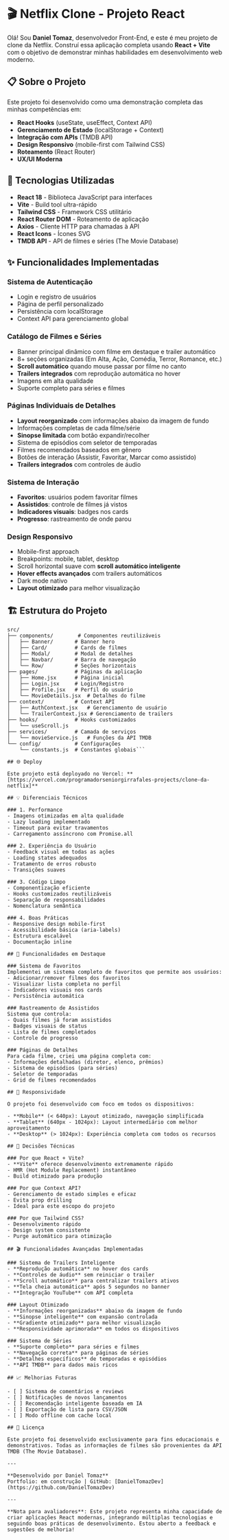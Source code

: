 # 🎬 Netflix Clone - Projeto React

Olá! Sou **Daniel Tomaz**, desenvolvedor Front-End, e este é meu projeto de clone da Netflix. Construí essa aplicação completa usando **React + Vite** com o objetivo de demonstrar minhas habilidades em desenvolvimento web moderno.

## 📋 Sobre o Projeto

Este projeto foi desenvolvido como uma demonstração completa das minhas competências em:
- **React Hooks** (useState, useEffect, Context API)
- **Gerenciamento de Estado** (localStorage + Context)
- **Integração com APIs** (TMDB API)
- **Design Responsivo** (mobile-first com Tailwind CSS)
- **Roteamento** (React Router)
- **UX/UI Moderna**

## 🚀 Tecnologias Utilizadas

- **React 18** - Biblioteca JavaScript para interfaces
- **Vite** - Build tool ultra-rápido
- **Tailwind CSS** - Framework CSS utilitário
- **React Router DOM** - Roteamento de aplicação
- **Axios** - Cliente HTTP para chamadas à API
- **React Icons** - Ícones SVG
- **TMDB API** - API de filmes e séries (The Movie Database)

## ✨ Funcionalidades Implementadas

### Sistema de Autenticação
- Login e registro de usuários
- Página de perfil personalizado
- Persistência com localStorage
- Context API para gerenciamento global

### Catálogo de Filmes e Séries
- Banner principal dinâmico com filme em destaque e trailer automático
- 8+ seções organizadas (Em Alta, Ação, Comédia, Terror, Romance, etc.)
- **Scroll automático** quando mouse passar por filme no canto
- **Trailers integrados** com reprodução automática no hover
- Imagens em alta qualidade
- Suporte completo para séries e filmes

### Páginas Individuais de Detalhes
- **Layout reorganizado** com informações abaixo da imagem de fundo
- Informações completas de cada filme/série
- **Sinopse limitada** com botão expandir/recolher
- Sistema de episódios com seletor de temporadas
- Filmes recomendados baseados em gênero
- Botões de interação (Assistir, Favoritar, Marcar como assistido)
- **Trailers integrados** com controles de áudio

### Sistema de Interação
- **Favoritos**: usuários podem favoritar filmes
- **Assistidos**: controle de filmes já vistos
- **Indicadores visuais**: badges nos cards
- **Progresso**: rastreamento de onde parou

### Design Responsivo
- Mobile-first approach
- Breakpoints: mobile, tablet, desktop
- Scroll horizontal suave com **scroll automático inteligente**
- **Hover effects avançados** com trailers automáticos
- Dark mode nativo
- **Layout otimizado** para melhor visualização

## 🏗️ Estrutura do Projeto

```
src/
├── components/        # Componentes reutilizáveis
│   ├── Banner/       # Banner hero
│   ├── Card/         # Cards de filmes
│   ├── Modal/        # Modal de detalhes
│   ├── Navbar/       # Barra de navegação
│   └── Row/          # Seções horizontais
├── pages/            # Páginas da aplicação
│   ├── Home.jsx      # Página inicial
│   ├── Login.jsx     # Login/Registro
│   ├── Profile.jsx   # Perfil do usuário
│   └── MovieDetails.jsx  # Detalhes do filme
├── context/          # Context API
│   ├── AuthContext.jsx   # Gerenciamento de usuário
│   └── TrailerContext.jsx # Gerenciamento de trailers
├── hooks/            # Hooks customizados
│   └── useScroll.js
├── services/         # Camada de serviços
│   └── movieService.js   # Funções da API TMDB
└── config/           # Configurações
    └── constants.js  # Constantes globais```
    
## 🌐 Deploy

Este projeto está deployado no Vercel: **[https://vercel.com/programadorseniorgirrafales-projects/clone-da-netflix]**

## 💡 Diferenciais Técnicos

### 1. Performance
- Imagens otimizadas em alta qualidade
- Lazy loading implementado
- Timeout para evitar travamentos
- Carregamento assíncrono com Promise.all

### 2. Experiência do Usuário
- Feedback visual em todas as ações
- Loading states adequados
- Tratamento de erros robusto
- Transições suaves

### 3. Código Limpo
- Componentização eficiente
- Hooks customizados reutilizáveis
- Separação de responsabilidades
- Nomenclatura semântica

### 4. Boas Práticas
- Responsive design mobile-first
- Acessibilidade básica (aria-labels)
- Estrutura escalável
- Documentação inline

## 🎯 Funcionalidades em Destaque

### Sistema de Favoritos
Implementei um sistema completo de favoritos que permite aos usuários:
- Adicionar/remover filmes dos favoritos
- Visualizar lista completa no perfil
- Indicadores visuais nos cards
- Persistência automática

### Rastreamento de Assistidos
Sistema que controla:
- Quais filmes já foram assistidos
- Badges visuais de status
- Lista de filmes completados
- Controle de progresso

### Páginas de Detalhes
Para cada filme, criei uma página completa com:
- Informações detalhadas (diretor, elenco, prêmios)
- Sistema de episódios (para séries)
- Seletor de temporadas
- Grid de filmes recomendados

## 📱 Responsividade

O projeto foi desenvolvido com foco em todos os dispositivos:

- **Mobile** (< 640px): Layout otimizado, navegação simplificada
- **Tablet** (640px - 1024px): Layout intermediário com melhor aproveitamento
- **Desktop** (> 1024px): Experiência completa com todos os recursos

## 🔧 Decisões Técnicas

### Por que React + Vite?
- **Vite** oferece desenvolvimento extremamente rápido
- HMR (Hot Module Replacement) instantâneo
- Build otimizado para produção

### Por que Context API?
- Gerenciamento de estado simples e eficaz
- Evita prop drilling
- Ideal para este escopo do projeto

### Por que Tailwind CSS?
- Desenvolvimento rápido
- Design system consistente
- Purge automático para otimização

## 🎬 Funcionalidades Avançadas Implementadas

### Sistema de Trailers Inteligente
- **Reprodução automática** no hover dos cards
- **Controles de áudio** sem reiniciar o trailer
- **Scroll automático** para centralizar trailers ativos
- **Tela cheia automática** após 5 segundos no banner
- **Integração YouTube** com API completa

### Layout Otimizado
- **Informações reorganizadas** abaixo da imagem de fundo
- **Sinopse inteligente** com expansão controlada
- **Gradiente otimizado** para melhor visualização
- **Responsividade aprimorada** em todos os dispositivos

### Sistema de Séries
- **Suporte completo** para séries e filmes
- **Navegação correta** para páginas de séries
- **Detalhes específicos** de temporadas e episódios
- **API TMDB** para dados mais ricos

## 📈 Melhorias Futuras

- [ ] Sistema de comentários e reviews
- [ ] Notificações de novos lançamentos
- [ ] Recomendação inteligente baseada em IA
- [ ] Exportação de lista para CSV/JSON
- [ ] Modo offline com cache local

## 📄 Licença

Este projeto foi desenvolvido exclusivamente para fins educacionais e demonstrativos. Todas as informações de filmes são provenientes da API TMDB (The Movie Database).

---

**Desenvolvido por Daniel Tomaz**  
Portfolio: em construção | GitHub: [DanielTomazDev](https://github.com/DanielTomazDev)

---

**Nota para avaliadores**: Este projeto representa minha capacidade de criar aplicações React modernas, integrando múltiplas tecnologias e seguindo boas práticas de desenvolvimento. Estou aberto a feedback e sugestões de melhoria!
